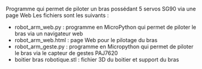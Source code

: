 Programme qui permet de piloter un bras possédant 5 servos SG90 via une page Web
Les fichiers sont les suivants :
  - robot_arm_web.py : programme en MicroPython qui permet de piloter le bras via un navigateur web
  - robot_arm_web.html : page Web pour le pilotage du bras
  - robot_arm_geste.py : programme en Micropython qui permet de piloter le bras via le capteur de gestes PAJ7620
  - boitier bras robotique.stl : fichier 3D du boitier et support du bras
